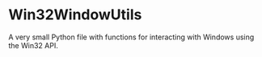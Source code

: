 # Win32WindowUtils
A very small Python file with functions for interacting with Windows using the Win32 API.
